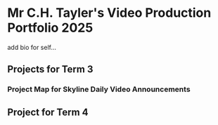 # Mr C.H. Tayler's Video Production Portfolio 2025

add bio for self...

## Projects for Term 3

### Project Map for Skyline Daily Video Announcements

## Project for Term 4
